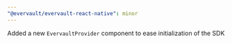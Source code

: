 ```yaml
---
"@evervault/evervault-react-native": minor
---
```


Added a new `EvervaultProvider` component to ease initialization of the SDK
